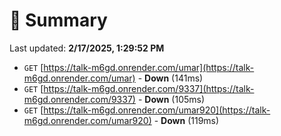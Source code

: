 # 📖 Summary
Last updated: **2/17/2025, 1:29:52 PM**

- `GET` [https://talk-m6gd.onrender.com/umar](https://talk-m6gd.onrender.com/umar) - **Down** (141ms)
- `GET` [https://talk-m6gd.onrender.com/9337](https://talk-m6gd.onrender.com/9337) - **Down** (105ms)
- `GET` [https://talk-m6gd.onrender.com/umar920](https://talk-m6gd.onrender.com/umar920) - **Down** (119ms)
